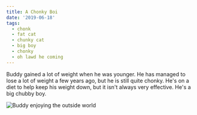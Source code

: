 ```yaml
---
title: A Chonky Boi
date: '2019-06-18'
tags:
  - chonk
  - fat cat
  - chunky cat
  - big boy
  - chonky
  - oh lawd he coming
---
```

Buddy gained a lot of weight when he was younger. He has managed to lose a lot of weight a few years ago, but he is still quite chonky. He's on a diet to help keep his weight down, but it isn't always very effective. He's a big chubby boy. 

![](/images/buddymajestic.png "Buddy enjoying the outside world")
